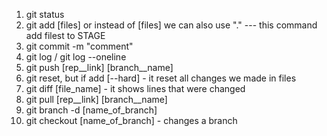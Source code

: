 1. git status
2. git add [files] or instead of [files] we can also use "." --- this command add filest to STAGE
3. git commit -m "comment"
4. git log / git log --oneline
5. git push [rep__link] [branch__name]
6. git reset, but if add [--hard] - it reset all changes we made in files
7. git diff [file_name] - it shows lines that were changed
8. git pull [rep__link] [branch__name]
9. git branch -d [name_of_branch]
8. git checkout [name_of_branch] - changes a branch
